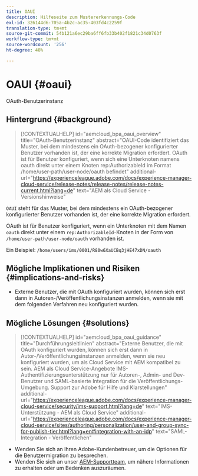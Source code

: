 ```yaml
---
title: OAUI
description: Hilfeseite zum Mustererkennungs-Code
exl-id: 326144d6-705a-4b2c-ac35-403fd4c2259f
translation-type: tm+mt
source-git-commit: 54b121a6ec29ba6ff6fb33b402f1821c34d0763f
workflow-type: tm+mt
source-wordcount: '256'
ht-degree: 48%

---
```


# OAUI {#oaui}

OAuth-Benutzerinstanz

## Hintergrund {#background}

>[!CONTEXTUALHELP]
>id="aemcloud_bpa_oaui_overview"
>title="OAuth-Benutzerinstanz"
>abstract="OAUI-Code identifiziert das Muster, bei dem mindestens ein OAuth-bezogener konfigurierter Benutzer vorhanden ist, der eine korrekte Migration erfordert. OAuth ist für Benutzer konfiguriert, wenn sich eine Unterknoten namens oauth direkt unter einem Knoten rep:AuthorizableId im Format /home/user-path/user-node/oauth befindet"
>additional-url="https://experienceleague.adobe.com/docs/experience-manager-cloud-service/release-notes/release-notes/release-notes-current.html?lang=de" text="AEM als Cloud Service - Versionshinweise"

`OAUI` steht für das Muster, bei dem mindestens ein OAuth-bezogener konfigurierter Benutzer vorhanden ist, der eine korrekte Migration erfordert.

OAuth ist für Benutzer konfiguriert, wenn ein Unterknoten mit dem Namen `oauth` direkt unter einem `rep:AuthorizableId`-Knoten in der Form von `/home/user-path/user-node/oauth` vorhanden ist.

Ein Beispiel: `/home/users/ims/0001/R80w6XaUCBq3jHE47xDN/oauth`

## Mögliche Implikationen und Risiken {#implications-and-risks}

* Externe Benutzer, die mit OAuth konfiguriert wurden, können sich erst dann in Autoren-/Veröffentlichungsinstanzen anmelden, wenn sie mit dem folgenden Verfahren neu konfiguriert wurden.

## Mögliche Lösungen {#solutions}

>[!CONTEXTUALHELP]
>id="aemcloud_bpa_oaui_guidance"
>title="Durchführungsleitlinien"
>abstract="Externe Benutzer, die mit OAuth konfiguriert wurden, können sich erst dann in Autor-/Veröffentlichungsinstanzen anmelden, wenn sie neu konfiguriert wurden, um als Cloud Service mit AEM kompatibel zu sein. AEM als Cloud Service-Angebote IMS-Authentifizierungsunterstützung nur für Autoren-, Admin- und Dev-Benutzer und SAML-basierte Integration für die Veröffentlichungs-Umgebung. Support zur Adobe für Hilfe und Klarstellungen"
>additional-url="https://experienceleague.adobe.com/docs/experience-manager-cloud-service/security/ims-support.html?lang=de" text="IMS-Unterstützung - AEM als Cloud Service"
>additional-url="https://experienceleague.adobe.com/docs/experience-manager-cloud-service/sites/authoring/personalization/user-and-group-sync-for-publish-tier.html?lang=en#integration-with-an-idp" text="SAML-Integration - Veröffentlichen"

* Wenden Sie sich an Ihren Adobe-Kundenbetreuer, um die Optionen für die Benutzermigration zu besprechen.
* Wenden Sie sich an unser [AEM-Supportteam](https://helpx.adobe.com/de/enterprise/using/support-for-experience-cloud.html), um nähere Informationen zu erhalten oder um Bedenken auszuräumen.
